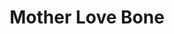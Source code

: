---
title: "Mother Love Bone"
summary: "The band formed by Jeff Ament, Bruce Fairweather and Stone Gossard following splitting up. They received a lot of attention in Seattle and the beginnings of international interest with the 'Shine' EP. However, as they prepared to release their major label, debut album, the 'Apple', lead singer Andrew Wood overdosed on heroin and died, leaving the band in tatters. Stone and Jeff joined with 's Matt Cameron and Chris Cornell to record the '' tribute album, which also featured a young Eddie Vedder on some of the tracks. This led, in turn, to the formation of ."
image: "mother-love-bone.jpg"
apple_music_artist_url: "https://music.apple.com/gb/artist/mother-love-bone/6232790"
wikipedia_url: "https://en.wikipedia.org/wiki/Mother_Love_Bone_(album)"
---